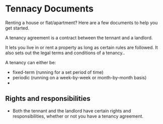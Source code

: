 # Tennacy Documents
Renting a house or flat/apartment? Here are a few documents to help you get started.

A tenancy agreement is a contract between the tennant and a landlord.

It lets you live in or rent a property as long as certain rules are followed. It also sets out the legal terms and conditions of a tenancy..

A tenancy can either be:  
* fixed-term (running for a set period of time)
* periodic (running on a week-by-week or month-by-month basis)
*
## Rights and responsibilities
* Both the tennant and the landlord have certain rights and responsibilities, whether or not you have a tenancy agreement.
